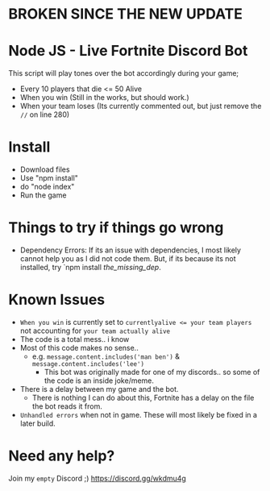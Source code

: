 # **BROKEN SINCE THE NEW UPDATE**

# Node JS - Live Fortnite Discord Bot
This script will play tones over the bot accordingly during your game;
* Every 10 players that die <= 50 Alive
* When you win (Still in the works, but should work.)
* When your team loses (Its currently commented out, but just remove the `//` on line 280)

# Install
* Download files
* Use "npm install"
* do "node index"
* Run the game

# Things to try if things go wrong
* Dependency Errors: 
If its an issue with dependencies, I most likely cannot help you as I did not code them. But, if its because its not installed, try `npm install *the_missing_dep*.

# Known Issues
* `When you win` is currently set to `currentlyalive <= your team players` not accounting for `your team actually alive`
* The code is a total mess.. i know
* Most of this code makes no sense..
  * e.g. `message.content.includes('man ben')` & `message.content.includes('lee')`
     * This bot was originally made for one of my discords.. so some of the code is an inside joke/meme.
* There is a delay between my game and the bot.
  * There is nothing I can do about this, Fortnite has a delay on the file the bot reads it from. 
* `Unhandled errors` when not in game. These will most likely be fixed in a later build.
	 
# Need any help?
Join my `empty` Discord ;) https://discord.gg/wkdmu4g

